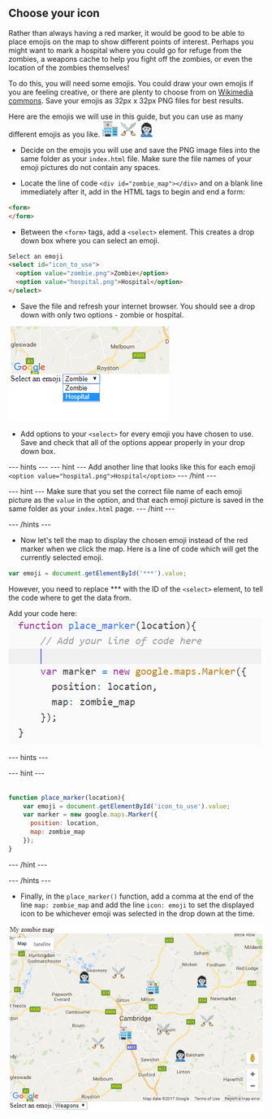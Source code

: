 ## Choose your icon

Rather than always having a red marker, it would be good to be able to place emojis on the map to show different points of interest. Perhaps you might want to mark a hospital where you could go for refuge from the zombies, a weapons cache to help you fight off the zombies, or even the location of the zombies themselves!

To do this, you will need some emojis. You could draw your own emojis if you are feeling creative, or there are plenty to choose from on [Wikimedia commons](https://commons.wikimedia.org/wiki/Emoji). Save your emojis as 32px x 32px PNG files for best results.

Here are the emojis we will use in this guide, but you can use as many different emojis as you like.
![Hospital](images/hospital.png) ![Weapons](images/weapons.png) ![Zombie](images/zombie.png)

+ Decide on the emojis you will use and save the PNG image files into the same folder as your `index.html` file. Make sure the file names of your emoji pictures do not contain any spaces.

+ Locate the line of code `<div id="zombie_map"></div>` and on a blank line immediately after it, add in the HTML tags to begin and end a form:

```html
<form>
</form>
```

+ Between the `<form>` tags, add a `<select>` element. This creates a drop down box where you can select an emoji.

```html
Select an emoji
<select id="icon_to_use">
  <option value="zombie.png">Zombie</option>
  <option value="hospital.png">Hospital</option>
</select>
```

+ Save the file and refresh your internet browser. You should see a drop down with only two options - zombie or hospital.

![Zombie or hospital](images/zombie-or-hospital.png)

+ Add options to your `<select>` for every emoji you have chosen to use. Save and check that all of the options appear properly in your drop down box.


--- hints ---
--- hint ---
Add another line that looks like this for each emoji
`<option value="hospital.png">Hospital</option>`
--- /hint ---

--- hint ---
Make sure that you set the correct file name of each emoji picture as the `value` in the option, and that each emoji picture is saved in the same folder as your `index.html` page.
--- /hint ---

--- /hints ---

+ Now let's tell the map to display the chosen emoji instead of the red marker when we click the map. Here is a line of code which will get the currently selected emoji.

```javascript
var emoji = document.getElementById('***').value;
```
However, you need to replace *** with the ID of the `<select>` element, to tell the code where to get the data from.

Add your code here:
![Add your code here](images/add-code-here.png)

--- hints ---

--- hint ---
```javascript

function place_marker(location){
    var emoji = document.getElementById('icon_to_use').value;
    var marker = new google.maps.Marker({
      position: location,
      map: zombie_map
    });
}

```
--- /hint ---

--- /hints ---

+ Finally, in the `place_marker()` function, add a comma at the end of the line `map: zombie_map` and add the line `icon: emoji` to set the displayed icon to be whichever emoji was selected in the drop down at the time.

![All the icons](images/zombies-oh-my.png)
